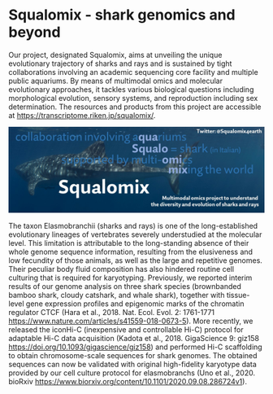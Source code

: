 # Squalomix - shark genomics and beyond

Our project, designated Squalomix, aims at unveiling the unique evolutionary trajectory of sharks and rays and is sustained by tight collaborations involving an academic sequencing core facility and multiple public aquariums. By means of multimodal omics and molecular evolutionary approaches, it tackles various biological questions including morphological evolution, sensory systems, and reproduction including sex determination. The resources and products from this project are accessible at https://transcriptome.riken.jp/squalomix/.

![logo](Squalomix-logo2.jpg)

The taxon Elasmobranchii (sharks and rays) is one of the long-established evolutionary lineages of vertebrates severely understudied at the molecular level. This limitation is attributable to the long-standing absence of their whole genome sequence information, resulting from the elusiveness and low fecundity of those animals, as well as the large and repetitive genomes. Their peculiar body fluid composition has also hindered routine cell culturing that is required for karyotyping. Previously, we reported interim results of our genome analysis on three shark species (brownbanded bamboo shark, cloudy catshark, and whale shark), together with tissue-level gene expression profiles and epigenomic marks of the chromatin regulator CTCF (Hara et al., 2018. Nat. Ecol. Evol. 2: 1761-1771 https://www.nature.com/articles/s41559-018-0673-5). More recently, we released the iconHi-C (inexpensive and controllable Hi-C) protocol for adaptable Hi-C data acquisition (Kadota et al., 2018. GigaScience 9: giz158 https://doi.org/10.1093/gigascience/giz158) and performed Hi-C scaffolding to obtain chromosome-scale sequences for shark genomes. The obtained sequences can now be validated with original high-fidelity karyotype data provided by our cell culture protocol for elasmobranchs (Uno et al., 2020. bioRxiv https://www.biorxiv.org/content/10.1101/2020.09.08.286724v1). 
